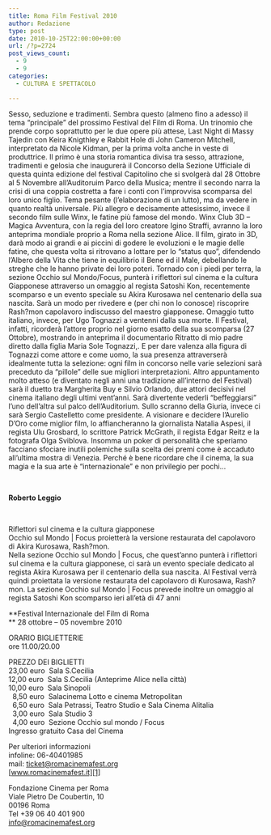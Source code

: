 ```yaml
---
title: Roma Film Festival 2010
author: Redazione
type: post
date: 2010-10-25T22:00:00+00:00
url: /?p=2724
post_views_count:
  - 9
  - 9
categories:
  - CULTURA E SPETTACOLO

---
```

Sesso, seduzione e tradimenti. Sembra questo (almeno fino a adesso) il tema &ldquo;principale&rdquo; del prossimo Festival del Film di Roma. Un trinomio che prende corpo soprattutto per le due opere pi&ugrave; attese, Last Night di Massy Tajedin con Keira Knigthley e Rabbit Hole di John Cameron Mitchell, interpretato da Nicole Kidman, per la prima volta anche in veste di produttrice. Il primo &egrave; una storia romantica divisa tra sesso, attrazione, tradimenti e gelosia che inaugurer&agrave; il Concorso della Sezione Ufficiale di questa quinta edizione del festival Capitolino che si svolger&agrave; dal 28 Ottobre al 5 Novembre all&rsquo;Auditoruim Parco della Musica; mentre il secondo narra la crisi di una coppia costretta a fare i conti con l&rsquo;improvvisa scomparsa del loro unico figlio. Tema pesante (l&rsquo;elaborazione di un lutto), ma da vedere in quanto realt&agrave; universale. Pi&ugrave; allegro e decisamente attesissimo, invece il secondo film sulle Winx, le fatine pi&ugrave; famose del mondo. Winx Club 3D &ndash; Magica Avventura, con la regia del loro creatore Igino Straffi, avranno la loro anteprima mondiale proprio a Roma nella sezione Alice. Il film, girato in 3D, dar&agrave; modo ai grandi e ai piccini di godere le evoluzioni e le magie delle fatine, che questa volta si ritrovano a lottare per lo &ldquo;status quo&rdquo;, difendendo l&rsquo;Albero della Vita che tiene in equilibrio il Bene ed il Male, debellando le streghe che le hanno private dei loro poteri. Tornado con i piedi per terra, la sezione Occhio sul Mondo/Focus, punter&agrave; i riflettori sul cinema e la cultura Giapponese attraverso un omaggio al regista Satoshi Kon, recentemente scomparso e un evento speciale su Akira Kurosawa nel centenario della sua nascita. Sar&agrave; un modo per rivedere e (per chi non lo conosce) riscoprire Rash?mon capolavoro indiscusso del maestro giapponese. Omaggio tutto italiano, invece, per Ugo Tognazzi a ventenni dalla sua morte. Il Festival, infatti, ricorder&agrave; l&rsquo;attore proprio nel giorno esatto della sua scomparsa (27 Ottobre), mostrando in anteprima il documentario Ritratto di mio padre diretto dalla figlia Maria Sole Tognazzi,. E per dare valenza alla figura di Tognazzi come attore e come uomo, la sua presenza attraverser&agrave; idealmente tutta la selezione: ogni film in concorso nelle varie selezioni sar&agrave; preceduto da &ldquo;pillole&rdquo; delle sue migliori interpretazioni. Altro appuntamento molto atteso (e diventato negli anni una tradizione all&rsquo;interno del Festival) sar&agrave; il duetto tra Margherita Buy e Silvio Orlando, due attori decisivi nel cinema italiano degli ultimi vent&rsquo;anni. Sar&agrave; divertente vederli &ldquo;beffeggiarsi&rdquo; l&rsquo;uno dell&rsquo;altra sul palco dell&rsquo;Auditorium. Sullo scranno della Giuria, invece ci sar&agrave; Sergio Castelletto come presidente. A visionare e decidere l&rsquo;Aurelio D&rsquo;Oro come miglior film, lo affiancheranno la giornalista Natalia Aspesi, il regista Ulu Grosbard, lo scrittore Patrick McGrath, il regista Edgar Reitz e la fotografa Olga Sviblova. Insomma un poker di personalit&agrave; che speriamo facciano sfociare inutili polemiche sulla scelta dei premi come &egrave; accaduto all&rsquo;ultima mostra di Venezia. Perch&eacute; &egrave; bene ricordare che il cinema, la sua magia e la sua arte &egrave; &ldquo;internazionale&rdquo; e non privilegio per pochi&hellip;

&nbsp;

**Roberto Leggio**

&nbsp;

Riflettori sul cinema e la cultura giapponese  
Occhio sul Mondo | Focus proietter&agrave; la versione restaurata del capolavoro di Akira Kurosawa, Rash?mon.  
Nella sezione Occhio sul Mondo | Focus, che quest&rsquo;anno punter&agrave; i riflettori sul cinema e la cultura giapponese, ci sar&agrave; un evento speciale dedicato al regista Akira Kurosawa per il centenario della sua nascita. Al Festival verr&agrave; quindi proiettata la versione restaurata del capolavoro di Kurosawa, Rash?mon. La sezione Occhio sul Mondo | Focus prevede inoltre un omaggio al regista Satoshi Kon scomparso ieri all&rsquo;et&agrave; di 47 anni

**Festival Internazionale del Film di Roma  
** 28 ottobre &ndash; 05 novembre 2010

ORARIO BIGLIETTERIE  
ore 11.00/20.00&nbsp;&nbsp;

PREZZO DEI BIGLIETTI  
23,00 euro&nbsp; Sala S.Cecilia  
12,00 euro&nbsp; Sala S.Cecilia (Anteprime Alice nella citt&agrave;)  
10,00 euro&nbsp; Sala Sinopoli  
&nbsp; 8,50 euro&nbsp; Salacinema Lotto e cinema Metropolitan  
&nbsp; 6,50 euro&nbsp; Sala Petrassi, Teatro Studio e Sala Cinema Alitalia  
&nbsp; 3,00 euro&nbsp; Sala Studio 3  
&nbsp; 4,00 euro&nbsp; Sezione Occhio sul mondo / Focus  
Ingresso gratuito Casa del Cinema

Per ulteriori informazioni  
infoline: 06&#45;40401985  
mail: <ticket@romacinemafest.org>  
[www.romacinemafest.it][1]

Fondazione Cinema per Roma  
Viale Pietro De Coubertin, 10  
00196 Roma  
Tel +39 06 40 401 900  
<info@romacinemafest.org>

&nbsp;

 [1]: https://www.romacinemafest.it